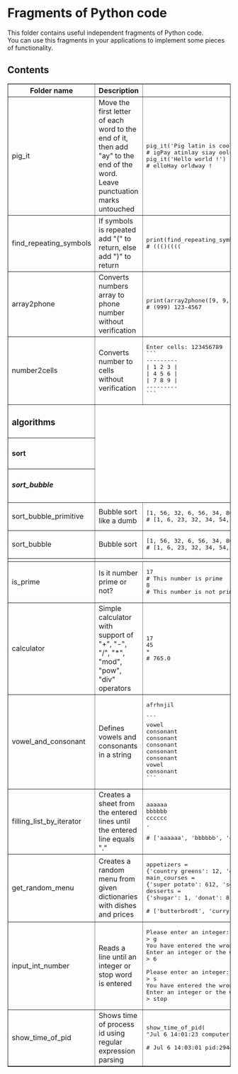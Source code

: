 # Fragments of Python code

This folder contains useful independent fragments of Python code.  
You can use this fragments in your applications to implement some pieces of functionality.

## Contents

<table border>
    <tr>
        <th>Folder name</th>
        <th>Description</th>
        <th>Usage</th>
    </tr>
    <tr>
        <td>pig_it</td>
        <td>Move the first letter of each word to the end of it, then add "ay" to the end of the word. Leave punctuation marks untouched</td>
        <td><pre>pig_it('Pig latin is cool')
# igPay atinlay siay oolcay
pig_it('Hello world !')
# elloHay orldway !</pre>
        </td>
    </tr>
    <tr>
        <td>find_repeating_symbols</td>
        <td>If symbols is repeated add "(" to return, else add ")" to return</td>
        <td><pre>print(find_repeating_symbols('qqQjaaaa'))
# ((()((((</pre></td>
    </tr>
    <tr>
        <td>array2phone</td>
        <td>Converts numbers array to phone number without verification</td>
        <td><pre>print(array2phone([9, 9, 9, 1, 2, 3, 4, 5, 6, 7]))
# (999) 123-4567</pre></td>
    </tr>
    <tr>
        <td>number2cells</td>
        <td>Converts number to cells without verification</td>
        <td><pre>Enter cells: 123456789
```
---------
| 1 2 3 |
| 4 5 6 |
| 7 8 9 |
---------
```</pre></td>
    </tr>
    <tr>
        <td><h3>algorithms</h3></td>
    </tr>
    <tr>
        <td><h4>sort</h4></td>
    </tr>
    <tr>
        <td><h5>sort_bubble</h5></td>
    </tr>
    <tr>
        <td>sort_bubble_primitive</td>
        <td>Bubble sort like a dumb</td>
        <td><pre>[1, 56, 32, 6, 56, 34, 86798, 23, 54]
# [1, 6, 23, 32, 34, 54, 56, 56, 86798]</pre></td>
    </tr>
    <tr>
        <td>sort_bubble</td>
        <td>Bubble sort</td>
        <td><pre>[1, 56, 32, 6, 56, 34, 86798, 23, 54]
# [1, 6, 23, 32, 34, 54, 56, 56, 86798]</pre></td>
    </tr>
    <tr>
        <td></td>
    </tr>
    <tr>
        <td>is_prime</td>
        <td>Is it number prime or not?</td>
        <td><pre>17
# This number is prime
8
# This number is not prime
</pre></td>
    </tr>
    <tr>
        <td>calculator</td>
        <td>Simple calculator with support of "+", "-", "/", "*", "mod", "pow", "div" operators</td>
        <td><pre>17
45
*
# 765.0
</pre></td>
    </tr>
    <tr>
        <td>vowel_and_consonant</td>
        <td>Defines vowels and consonants in a string</td>
        <td><pre>afrhnjil<br/>
```
vowel
consonant
consonant
consonant
consonant
consonant
vowel
consonant
```
</pre></td>
    </tr>
    <tr>
        <td>filling_list_by_iterator</td>
        <td>Creates a sheet from the entered lines until the entered line equals "."</td>
        <td><pre>aaaaaa
bbbbbb
cccccc
.<br/>
# ['aaaaaa', 'bbbbbb', 'cccccc']
</pre></td>
    </tr>
    <tr>
        <td>get_random_menu</td>
        <td>Creates a random menu from given dictionaries with dishes and prices</td>
        <td><pre>appetizers =<br/>{'country greens': 12, 'onion rings': 13, 'butterbrodt': 46}
main_courses =<br/>{'super potato': 612, 'soup': 143, 'curry': 436}
desserts =<br/>{'shugar': 1, 'donat': 8, 'cake': 4}<br/>
# ['butterbrodt', 'curry', 'cake'] [46, 436, 4] 486
</pre></td>
    </tr>
    <tr>
        <td>input_int_number</td>
        <td>Reads a line until an integer or stop word is entered</td>
        <td><pre>Please enter an integer:
> g
You have entered the wrong type of data.<br/>Enter an integer or the word "stop" to exit the program:
> 6<br/>
Please enter an integer:
> s
You have entered the wrong type of data.<br/>Enter an integer or the word "stop" to exit the program:
> stop
</pre></td>
    </tr>
    <tr>
        <td>show_time_of_pid</td>
        <td>Shows time of process id using regular expression parsing</td>
        <td><pre>show_time_of_pid(
"Jul 6 14:01:23 computer.name CRON[29440]: USER (good_user)")<br/>
# Jul 6 14:03:01 pid:29440
</pre></td>
    </tr>
</table>
